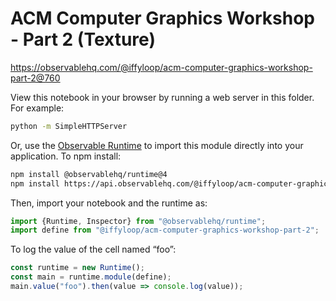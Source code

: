 # ACM Computer Graphics Workshop - Part 2 (Texture)

https://observablehq.com/@iffyloop/acm-computer-graphics-workshop-part-2@760

View this notebook in your browser by running a web server in this folder. For
example:

~~~sh
python -m SimpleHTTPServer
~~~

Or, use the [Observable Runtime](https://github.com/observablehq/runtime) to
import this module directly into your application. To npm install:

~~~sh
npm install @observablehq/runtime@4
npm install https://api.observablehq.com/@iffyloop/acm-computer-graphics-workshop-part-2.tgz?v=3
~~~

Then, import your notebook and the runtime as:

~~~js
import {Runtime, Inspector} from "@observablehq/runtime";
import define from "@iffyloop/acm-computer-graphics-workshop-part-2";
~~~

To log the value of the cell named “foo”:

~~~js
const runtime = new Runtime();
const main = runtime.module(define);
main.value("foo").then(value => console.log(value));
~~~
